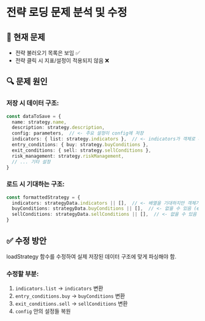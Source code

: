 # 전략 로딩 문제 분석 및 수정

## 🚨 현재 문제
- 전략 불러오기 목록은 보임 ✅
- 전략 클릭 시 지표/설정이 적용되지 않음 ❌

## 🔍 문제 원인

### 저장 시 데이터 구조:
```typescript
const dataToSave = {
  name: strategy.name,
  description: strategy.description,
  config: parameters,  // <- 주요 설정이 config에 저장
  indicators: { list: strategy.indicators },  // <- indicators가 객체로 래핑
  entry_conditions: { buy: strategy.buyConditions },
  exit_conditions: { sell: strategy.sellConditions },
  risk_management: strategy.riskManagement,
  // ... 기타 설정
}
```

### 로드 시 기대하는 구조:
```typescript
const formattedStrategy = {
  indicators: strategyData.indicators || [],  // <- 배열을 기대하지만 객체가 옴
  buyConditions: strategyData.buyConditions || [],  // <- 없을 수 있음 (entry_conditions에 저장됨)
  sellConditions: strategyData.sellConditions || [],  // <- 없을 수 있음 (exit_conditions에 저장됨)
}
```

## ✅ 수정 방안

loadStrategy 함수를 수정하여 실제 저장된 데이터 구조에 맞게 파싱해야 함.

### 수정할 부분:
1. `indicators.list` → `indicators` 변환
2. `entry_conditions.buy` → `buyConditions` 변환
3. `exit_conditions.sell` → `sellConditions` 변환
4. `config` 안의 설정들 복원